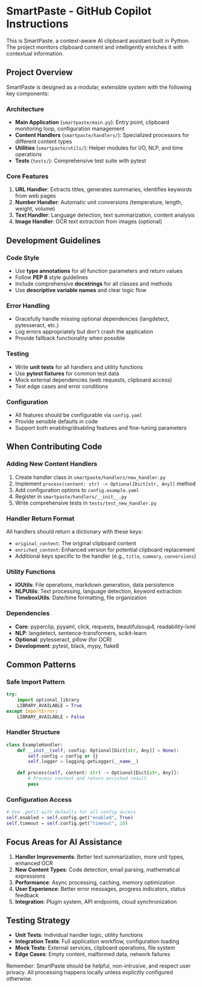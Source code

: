 # SmartPaste - GitHub Copilot Instructions

This is SmartPaste, a context-aware AI clipboard assistant built in Python. The project monitors clipboard content and intelligently enriches it with contextual information.

## Project Overview

SmartPaste is designed as a modular, extensible system with the following key components:

### Architecture
- **Main Application** (`smartpaste/main.py`): Entry point, clipboard monitoring loop, configuration management
- **Content Handlers** (`smartpaste/handlers/`): Specialized processors for different content types
- **Utilities** (`smartpaste/utils/`): Helper modules for I/O, NLP, and time operations
- **Tests** (`tests/`): Comprehensive test suite with pytest

### Core Features
1. **URL Handler**: Extracts titles, generates summaries, identifies keywords from web pages
2. **Number Handler**: Automatic unit conversions (temperature, length, weight, volume)
3. **Text Handler**: Language detection, text summarization, content analysis
4. **Image Handler**: OCR text extraction from images (optional)

## Development Guidelines

### Code Style
- Use **type annotations** for all function parameters and return values
- Follow **PEP 8** style guidelines
- Include comprehensive **docstrings** for all classes and methods
- Use **descriptive variable names** and clear logic flow

### Error Handling
- Gracefully handle missing optional dependencies (langdetect, pytesseract, etc.)
- Log errors appropriately but don't crash the application
- Provide fallback functionality when possible

### Testing
- Write **unit tests** for all handlers and utility functions
- Use **pytest fixtures** for common test data
- Mock external dependencies (web requests, clipboard access)
- Test edge cases and error conditions

### Configuration
- All features should be configurable via `config.yaml`
- Provide sensible defaults in code
- Support both enabling/disabling features and fine-tuning parameters

## When Contributing Code

### Adding New Content Handlers
1. Create handler class in `smartpaste/handlers/new_handler.py`
2. Implement `process(content: str) -> Optional[Dict[str, Any]]` method
3. Add configuration options to `config.example.yaml`
4. Register in `smartpaste/handlers/__init__.py`
5. Write comprehensive tests in `tests/test_new_handler.py`

### Handler Return Format
All handlers should return a dictionary with these keys:
- `original_content`: The original clipboard content
- `enriched_content`: Enhanced version for potential clipboard replacement
- Additional keys specific to the handler (e.g., `title`, `summary`, `conversions`)

### Utility Functions
- **IOUtils**: File operations, markdown generation, data persistence
- **NLPUtils**: Text processing, language detection, keyword extraction
- **TimeboxUtils**: Date/time formatting, file organization

### Dependencies
- **Core**: pyperclip, pyyaml, click, requests, beautifulsoup4, readability-lxml
- **NLP**: langdetect, sentence-transformers, scikit-learn
- **Optional**: pytesseract, pillow (for OCR)
- **Development**: pytest, black, mypy, flake8

## Common Patterns

### Safe Import Pattern
```python
try:
    import optional_library
    LIBRARY_AVAILABLE = True
except ImportError:
    LIBRARY_AVAILABLE = False
```

### Handler Structure
```python
class ExampleHandler:
    def __init__(self, config: Optional[Dict[str, Any]] = None):
        self.config = config or {}
        self.logger = logging.getLogger(__name__)
    
    def process(self, content: str) -> Optional[Dict[str, Any]]:
        # Process content and return enriched result
        pass
```

### Configuration Access
```python
# Use .get() with defaults for all config access
self.enabled = self.config.get("enabled", True)
self.timeout = self.config.get("timeout", 10)
```

## Focus Areas for AI Assistance

1. **Handler Improvements**: Better text summarization, more unit types, enhanced OCR
2. **New Content Types**: Code detection, email parsing, mathematical expressions
3. **Performance**: Async processing, caching, memory optimization
4. **User Experience**: Better error messages, progress indicators, status feedback
5. **Integration**: Plugin system, API endpoints, cloud synchronization

## Testing Strategy

- **Unit Tests**: Individual handler logic, utility functions
- **Integration Tests**: Full application workflow, configuration loading
- **Mock Tests**: External services, clipboard operations, file system
- **Edge Cases**: Empty content, malformed data, network failures

Remember: SmartPaste should be helpful, non-intrusive, and respect user privacy. All processing happens locally unless explicitly configured otherwise.